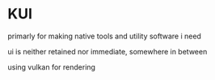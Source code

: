 # KUI

primarly for making native tools and utility software i need

ui is neither retained nor immediate, somewhere in between

using vulkan for rendering